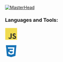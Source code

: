 
<!--
**GGmipana/GGmipana** is a ✨ _special_ ✨ repository because its `README.md` (this file) appears on your GitHub profile.
-->

[![MasterHead](https://images.hdqwalls.com/download/women-pixel-art-4k-98-1366x768.jpg)](https://github.com/GGmipana)

<h3 align="left">Languages and Tools:</h3>

<p align="left"> <a href="https://developer.mozilla.org/en-US/docs/Web/JavaScript" target="_blank"> <img src="https://github.com/devicons/devicon/blob/master/icons/javascript/javascript-original.svg?short_path=7975261" alt="javascript" width="40" height="40"/> </a> </p> 

<p align="left"> <a href="[https://developer.mozilla.org/en-US/docs/Web/JavaScript](https://www.w3schools.com/css/)" target="_blank"> <img src="https://github.com/devicons/devicon/blob/master/icons/css3/css3-plain.svg" alt="CSS3" width="40" height="40"/> </a> </p>






